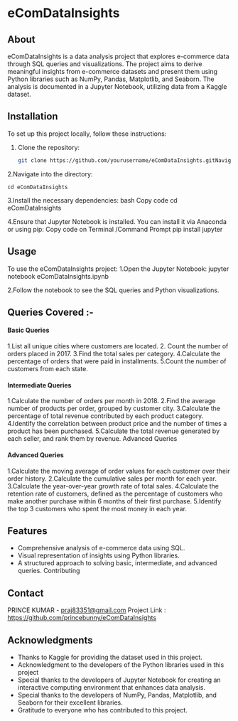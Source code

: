 # eComDataInsights

## About

eComDataInsights is a data analysis project that explores e-commerce data through SQL queries and visualizations. The project aims to derive meaningful insights from e-commerce datasets and present them using Python libraries such as NumPy, Pandas, Matplotlib, and Seaborn. The analysis is documented in a Jupyter Notebook, utilizing data from a Kaggle dataset.

## Installation

To set up this project locally, follow these instructions:

1. Clone the repository:

   ```bash
   git clone https://github.com/yourusername/eComDataInsights.gitNavigate to the

2.Navigate into the directory:   
   
    cd eComDataInsights

3.Install the necessary dependencies:
 bash
Copy code
cd eComDataInsights
   
4.Ensure that Jupyter Notebook is installed. You can install it via Anaconda or using pip:
  Copy code on Terminal /Command Prompt
    pip install jupyter
    
## Usage

 To use the eComDataInsights project:
  1.Open the Jupyter Notebook:
    jupyter notebook eComDataInsights.ipynb
    
  2.Follow the notebook to see the SQL queries and Python visualizations. 
  
## Queries Covered :-

#### Basic Queries

 1.List all unique cities where customers are located.
 2. Count the number of orders placed in 2017.
 3.Find the total sales per category.
 4.Calculate the percentage of orders that were paid in installments.
 5.Count the number of customers from each state.

#### Intermediate Queries

 1.Calculate the number of orders per month in 2018.
 2.Find the average number of products per order, grouped by customer city.
 3.Calculate the percentage of total revenue contributed by each product category.
 4.Identify the correlation between product price and the number of times a product 
   has been purchased.
 5.Calculate the total revenue generated by each seller, and rank them by revenue.
   Advanced Queries

#### Advanced Queries   

 1.Calculate the moving average of order values for each customer over their order 
   history.
 2.Calculate the cumulative sales per month for each year.
 3.Calculate the year-over-year growth rate of total sales.
 4.Calculate the retention rate of customers, defined as the percentage of customers 
   who make another purchase within 6 months of their first purchase.
 5.Identify the top 3 customers who spent the most money in each year.
 
## Features

 * Comprehensive analysis of e-commerce data using SQL.
 * Visual representation of insights using Python libraries.
 * A structured approach to solving basic, intermediate, and advanced queries.
  Contributing

## Contact

  PRINCE KUMAR - praj83351@gmail.com
  Project Link : https://github.com/princebunny/eComDataInsights

## Acknowledgments

 * Thanks to Kaggle for providing the dataset used in this project.
 * Acknowledgment to the developers of the Python libraries used in this project
 * Special thanks to the developers of Jupyter Notebook for creating an interactive 
   computing environment that enhances data analysis.
 * Special thanks to the developers of NumPy, Pandas, Matplotlib, and Seaborn for 
   their excellent libraries.
 * Gratitude to everyone who has contributed to this project.
   
  

  
